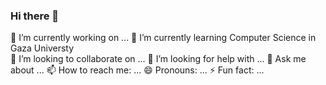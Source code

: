 ### Hi there 👋

🔭 I’m currently working on ...
🌱 I’m currently learning Computer Science in Gaza Universty  
👯 I’m looking to collaborate on ...
🤔 I’m looking for help with ...
💬 Ask me about ...
📫 How to reach me: ...
😄 Pronouns: ...
⚡ Fun fact: ...
